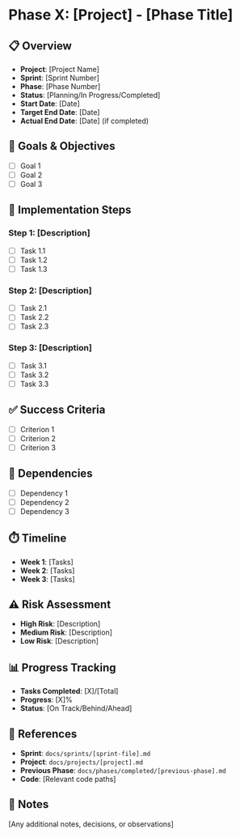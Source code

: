 # Phase X: [Project] - [Phase Title]

## 📋 Overview

- **Project**: [Project Name]
- **Sprint**: [Sprint Number]
- **Phase**: [Phase Number]
- **Status**: [Planning/In Progress/Completed]
- **Start Date**: [Date]
- **Target End Date**: [Date]
- **Actual End Date**: [Date] (if completed)

## 🎯 Goals & Objectives

- [ ] Goal 1
- [ ] Goal 2
- [ ] Goal 3

## 📝 Implementation Steps

### Step 1: [Description]

- [ ] Task 1.1
- [ ] Task 1.2
- [ ] Task 1.3

### Step 2: [Description]

- [ ] Task 2.1
- [ ] Task 2.2
- [ ] Task 2.3

### Step 3: [Description]

- [ ] Task 3.1
- [ ] Task 3.2
- [ ] Task 3.3

## ✅ Success Criteria

- [ ] Criterion 1
- [ ] Criterion 2
- [ ] Criterion 3

## 🔗 Dependencies

- [ ] Dependency 1
- [ ] Dependency 2
- [ ] Dependency 3

## ⏱️ Timeline

- **Week 1**: [Tasks]
- **Week 2**: [Tasks]
- **Week 3**: [Tasks]

## ⚠️ Risk Assessment

- **High Risk**: [Description]
- **Medium Risk**: [Description]
- **Low Risk**: [Description]

## 📊 Progress Tracking

- **Tasks Completed**: [X]/[Total]
- **Progress**: [X]%
- **Status**: [On Track/Behind/Ahead]

## 🔗 References

- **Sprint**: `docs/sprints/[sprint-file].md`
- **Project**: `docs/projects/[project].md`
- **Previous Phase**: `docs/phases/completed/[previous-phase].md`
- **Code**: [Relevant code paths]

## 📝 Notes

[Any additional notes, decisions, or observations]
